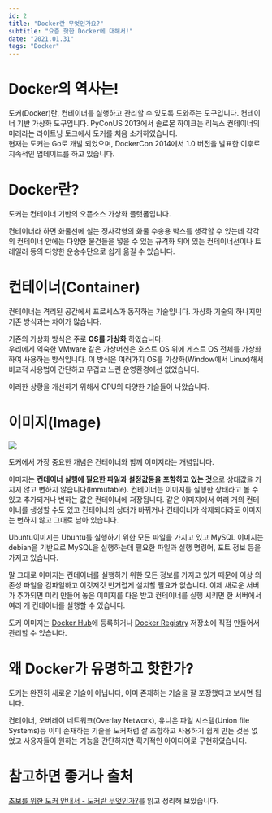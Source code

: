 ```yaml
---
id: 2
title: "Docker란 무엇인가요?"
subtitle: "요즘 핫한 Docker에 대해서!"
date: "2021.01.31"
tags: "Docker"
---
```

# Docker의 역사는!
도커(Docker)란, 컨테이너를 실행하고 관리할 수 있도록 도와주는 도구입니다. 컨테이너 기반 가상화 도구입니다. PyConUS 2013에서 솔로몬 하이크는 리눅스 컨테이너의 미래라는 라이트닝 토크에서 도커를 처음 소개하였습니다.  
현재는 도커는 Go로 개발 되었으며, DockerCon 2014에서 1.0 버전을 발표한 이후로 지속적인 업데이트를 하고 있습니다.

# Docker란?
도커는 컨테이너 기반의 오픈소스 가상화 플랫폼입니다.

컨테이너라 하면 화물선에 실는 정사각형의 화물 수송용 박스를 생각할 수 있는데 각각의 컨테이너 안에는 다양한 물건들을 넣을 수 있는 규격화 되어 있는 컨테이너선이나 트레일러 등의 다양한 운송수단으로 쉽게 옮길 수 있습니다.

# 컨테이너(Container)
컨테이너는 격리된 공간에서 프로세스가 동작하는 기술입니다. 가상화 기술의 하나지만 기존 방식과는 차이가 많습니다.

기존의 가상화 방식은 주로 **OS를 가상화** 하였습니다.  
우리에게 익숙한 VMware 같은 가상머신은 호스트 OS 위에 게스트 OS 전체를 가상화하여 사용하는 방식입니다. 이 방식은 여러가지 OS를 가상화(Window에서 Linux)해서 비교적 사용법이 간단하고 무겁고 느린 운영환경에선 없었습니다.

이러한 상황을 개선하기 위해서 CPU의 다양한 기술들이 나왔습니다.

# 이미지(Image)
![](https://media.vlpt.us/images/matisse/post/f810bf29-399d-4e31-a9f7-0216462e3a53/image.png)

도커에서 가장 중요한 개념은 컨테이너와 함께 이미지라는 개념입니다.  

이미지는 **컨테이너 실행에 필요한 파일과 설정값등을 포함하고 있는 것**으로 상태값을 가지지 않고 변하지 않습니다(Immutable). 컨테이너는 이미지를 실행한 상태라고 볼 수 있고 추가되거나 변하는 값은 컨테이너에 저장됩니다. 같은 이미지에서 여러 개의 컨테이너를 생성할 수도 있고 컨테이너의 상태가 바뀌거나 컨테이너가 삭제되더라도 이미지는 변하지 않고 그대로 남아 있습니다.

Ubuntu이미지는 Ubuntu를 실행하기 위한 모든 파일을 가지고 있고 MySQL 이미지는 debian을 기반으로 MySQL을 실행하는데 필요한 파일과 실행 명령어, 포트 정보 등을 가지고 있습니다.  

말 그대로 이미지는 컨테이너를 실행하기 위한 모든 정보를 가지고 있기 때문에 이상 의존성 파일을 컴파일하고 이것저것 번거럽게 설치할 필요가 없습니다. 이제 새로운 서버가 추가되면 미리 만들어 놓은 이미지를 다운 받고 컨테이너를 실행 시키면 한 서버에서 여러 개 컨테이너를 실행할 수 있습니다. 

도커 이미지는 [Docker Hub](https://hub.docker.com/)에 등록하거나 [Docker Registry](https://docs.docker.com/registry/) 저장소에 직접 만들어서 관리할 수 있습니다.

# 왜 Docker가 유명하고 핫한가?
도커는 완전히 새로운 기술이 아닙니다, 이미 존재하는 기술을 잘 포장했다고 보시면 됩니다.

컨테이너, 오버레이 네트워크(Overlay Network), 유니온 파일 시스템(Union file Systems)등 이미 존재하는 기술을 도커처럼 잘 조합하고 사용하기 쉽게 만든 것은 없었고 사용자들이 원하는 기능을 간단하지만 획기적인 아이디어로 구현하였습니다.

# 참고하면 좋거나 출처
[초보를 위한 도커 안내서 - 도커란 무엇인가?](https://subicura.com/2017/01/19/docker-guide-for-beginners-1.html)를 읽고 정리해 보았습니다.
